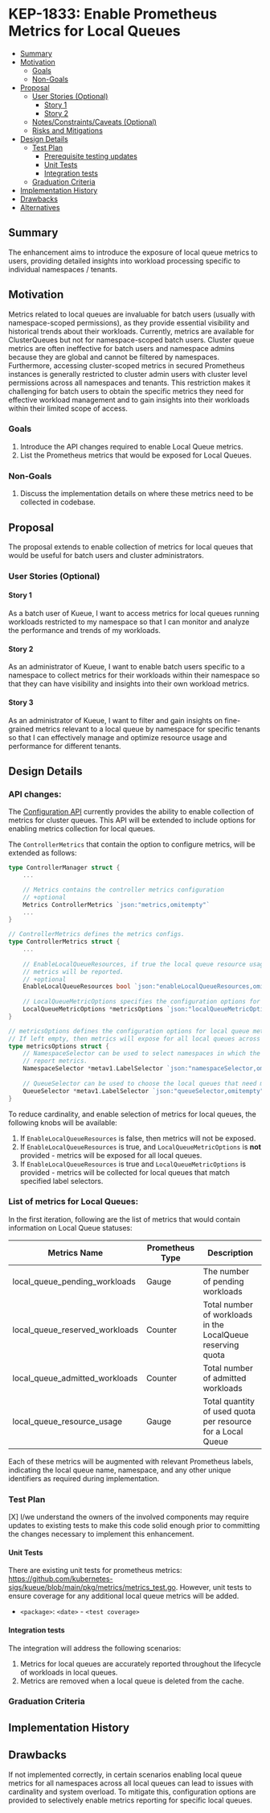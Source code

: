 # KEP-1833: Enable Prometheus Metrics for Local Queues

<!-- toc -->
- [Summary](#summary)
- [Motivation](#motivation)
  - [Goals](#goals)
  - [Non-Goals](#non-goals)
- [Proposal](#proposal)
  - [User Stories (Optional)](#user-stories-optional)
    - [Story 1](#story-1)
    - [Story 2](#story-2)
  - [Notes/Constraints/Caveats (Optional)](#notesconstraintscaveats-optional)
  - [Risks and Mitigations](#risks-and-mitigations)
- [Design Details](#design-details)
  - [Test Plan](#test-plan)
      - [Prerequisite testing updates](#prerequisite-testing-updates)
    - [Unit Tests](#unit-tests)
    - [Integration tests](#integration-tests)
  - [Graduation Criteria](#graduation-criteria)
- [Implementation History](#implementation-history)
- [Drawbacks](#drawbacks)
- [Alternatives](#alternatives)
<!-- /toc -->

## Summary

The enhancement aims to introduce the exposure of local queue metrics to users, providing detailed insights into workload 
processing specific to individual namespaces / tenants.

## Motivation

Metrics related to local queues are invaluable for batch users (usually with namespace-scoped permissions), as they provide 
essential visibility and historical trends about their workloads. Currently, metrics are available for ClusterQueues but 
not for namespace-scoped batch users. Cluster queue metrics are often ineffective for batch users and namespace admins 
because they are global and cannot be filtered by namespaces. Furthermore, accessing cluster-scoped metrics 
in secured Prometheus instances is generally restricted to cluster admin users with cluster level permissions across all namespaces and 
tenants. This restriction makes it challenging for batch users to obtain the specific metrics they need for effective workload 
management and to gain insights into their workloads within their limited scope of access.

### Goals

1. Introduce the API changes required to enable Local Queue metrics. 
1. List the Prometheus metrics that would be exposed for Local Queues.  

### Non-Goals

1. Discuss the implementation details on where these metrics need to be collected in codebase.

## Proposal

The proposal extends to enable collection of metrics for local queues that would be useful
for batch users and cluster administrators. 

### User Stories (Optional)

#### Story 1

As a batch user of Kueue, I want to access metrics for local queues running workloads restricted to my namespace so that 
I can monitor and analyze the performance and trends of my workloads.

#### Story 2

As an administrator of Kueue, I want to enable batch users specific to a namespace to collect metrics for their workloads 
within their namespace so that they can have visibility and insights into their own workload metrics.

#### Story 3

As an administrator of Kueue, I want to filter and gain insights on fine-grained metrics relevant to a local queue by 
namespace for specific tenants so that I can effectively manage and optimize resource usage and performance for different tenants.

## Design Details

### API changes:

The [Configuration API](https://github.com/kubernetes-sigs/kueue/blob/7ec127b05c8a0c8268e623de61914472dc5bff29/apis/config/v1beta1/configuration_types.go#L30)
currently provides the ability to enable collection of metrics for cluster queues. This API will be extended to include options for enabling metrics 
collection for local queues.

The `ControllerMetrics` that contain the option to configure metrics, will be extended as follows:

```go
type ControllerManager struct {
	...

	// Metrics contains the controller metrics configuration
	// +optional
	Metrics ControllerMetrics `json:"metrics,omitempty"`
	...
}

// ControllerMetrics defines the metrics configs.
type ControllerMetrics struct {
	...
	
	// EnableLocalQueueResources, if true the local queue resource usage and quotas
	// metrics will be reported.
	// +optional
	EnableLocalQueueResources bool `json:"enableLocalQueueResources,omitempty"`
	
	// LocalQueueMetricOptions specifies the configuration options for local queue metrics.
	LocalQueueMetricOptions *metricsOptions `json:"localQueueMetricOptions,omitempty"`
}

// metricsOptions defines the configuration options for local queue metrics.
// If left empty, then metrics will expose for all local queues across namespaces.
type metricsOptions struct {
	// NamespaceSelector can be used to select namespaces in which the local queues should
	// report metrics.
	NamespaceSelector *metav1.LabelSelector `json:"namespaceSelector,omitempty"`
	
	// QueueSelector can be used to choose the local queues that need metrics to be collected. 
	QueueSelector *metav1.LabelSelector `json:"queueSelector,omitempty"`
}
```

To reduce cardinality, and enable selection of metrics for local queues, the following
knobs will be available:

1. If `EnableLocalQueueResources` is false, then metrics will not be exposed.  
1. If `EnableLocalQueueResources` is true, and `LocalQueueMetricOptions` is **not** provided - metrics will be exposed for all local queues.
1. If `EnableLocalQueueResources` is true and `LocalQueueMetricOptions`  is provided - metrics will be collected for local queues that match specified label selectors.

### List of metrics for Local Queues:

In the first iteration, following are the list of metrics that would contain information on Local Queue statuses:

| Metrics Name                   | Prometheus Type | Description                                                 | 
|--------------------------------|-----------------|-------------------------------------------------------------|
| local_queue_pending_workloads  | Gauge           | The number of pending workloads                             |
| local_queue_reserved_workloads | Counter         | Total number of workloads in the LocalQueue reserving quota |
| local_queue_admitted_workloads | Counter         | Total number of admitted workloads                          |
| local_queue_resource_usage     | Gauge           | Total quantity of used quota per resource for a Local Queue |

Each of these metrics will be augmented with relevant Prometheus labels, indicating the local queue name, namespace, 
and any other unique identifiers as required during implementation.

### Test Plan

[X] I/we understand the owners of the involved components may require updates to
existing tests to make this code solid enough prior to committing the changes necessary
to implement this enhancement.

#### Unit Tests

There are existing unit tests for prometheus metrics: https://github.com/kubernetes-sigs/kueue/blob/main/pkg/metrics/metrics_test.go.
However, unit tests to ensure coverage for any additional local queue metrics will be added. 

- `<package>`: `<date>` - `<test coverage>`

#### Integration tests

The integration will address the following scenarios:

1. Metrics for local queues are accurately reported throughout the lifecycle of workloads in local queues.
1. Metrics are removed when a local queue is deleted from the cache.

### Graduation Criteria

## Implementation History

## Drawbacks

If not implemented correctly, in certain scenarios enabling local queue metrics for all namespaces across all local queues can lead to issues 
with cardinality and system overload. To mitigate this, configuration options are provided to selectively enable metrics 
reporting for specific local queues.
